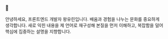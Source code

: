 ### 💫
안녕하세요, 프론트엔드 개발자 왕유린입니다.
배움과 경험을 나누는 문화를 중요하게 생각합니다.
새로 익힌 내용을 제 언어로 재구성해 본질을 먼저 이해하고, 복잡함을 덜어 핵심에 집중하는 설명을 지향합니다.
